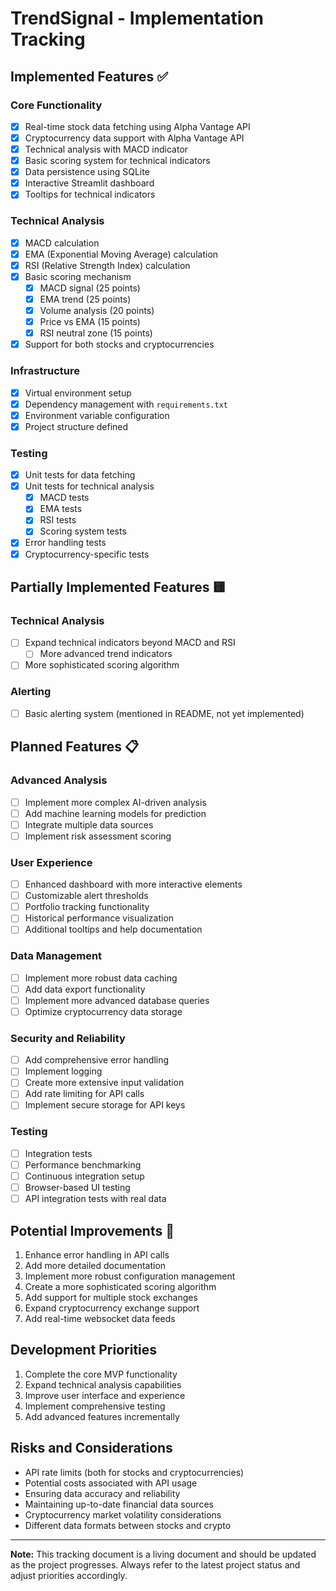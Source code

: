 # TrendSignal - Implementation Tracking

## Implemented Features ✅

### Core Functionality
- [x] Real-time stock data fetching using Alpha Vantage API
- [x] Cryptocurrency data support with Alpha Vantage API
- [x] Technical analysis with MACD indicator
- [x] Basic scoring system for technical indicators
- [x] Data persistence using SQLite
- [x] Interactive Streamlit dashboard
- [x] Tooltips for technical indicators

### Technical Analysis
- [x] MACD calculation
- [x] EMA (Exponential Moving Average) calculation
- [x] RSI (Relative Strength Index) calculation
- [x] Basic scoring mechanism
  - [x] MACD signal (25 points)
  - [x] EMA trend (25 points)
  - [x] Volume analysis (20 points)
  - [x] Price vs EMA (15 points)
  - [x] RSI neutral zone (15 points)
- [x] Support for both stocks and cryptocurrencies

### Infrastructure
- [x] Virtual environment setup
- [x] Dependency management with `requirements.txt`
- [x] Environment variable configuration
- [x] Project structure defined

### Testing
- [x] Unit tests for data fetching
- [x] Unit tests for technical analysis
  - [x] MACD tests
  - [x] EMA tests
  - [x] RSI tests
  - [x] Scoring system tests
- [x] Error handling tests
- [x] Cryptocurrency-specific tests

## Partially Implemented Features 🟨

### Technical Analysis
- [ ] Expand technical indicators beyond MACD and RSI
  - [ ] More advanced trend indicators
- [ ] More sophisticated scoring algorithm

### Alerting
- [ ] Basic alerting system (mentioned in README, not yet implemented)

## Planned Features 📋

### Advanced Analysis
- [ ] Implement more complex AI-driven analysis
- [ ] Add machine learning models for prediction
- [ ] Integrate multiple data sources
- [ ] Implement risk assessment scoring

### User Experience
- [ ] Enhanced dashboard with more interactive elements
- [ ] Customizable alert thresholds
- [ ] Portfolio tracking functionality
- [ ] Historical performance visualization
- [ ] Additional tooltips and help documentation

### Data Management
- [ ] Implement more robust data caching
- [ ] Add data export functionality
- [ ] Implement more advanced database queries
- [ ] Optimize cryptocurrency data storage

### Security and Reliability
- [ ] Add comprehensive error handling
- [ ] Implement logging
- [ ] Create more extensive input validation
- [ ] Add rate limiting for API calls
- [ ] Implement secure storage for API keys

### Testing
- [ ] Integration tests
- [ ] Performance benchmarking
- [ ] Continuous integration setup
- [ ] Browser-based UI testing
- [ ] API integration tests with real data

## Potential Improvements 🚀

1. Enhance error handling in API calls
2. Add more detailed documentation
3. Implement more robust configuration management
4. Create a more sophisticated scoring algorithm
5. Add support for multiple stock exchanges
6. Expand cryptocurrency exchange support
7. Add real-time websocket data feeds

## Development Priorities

1. Complete the core MVP functionality
2. Expand technical analysis capabilities
3. Improve user interface and experience
4. Implement comprehensive testing
5. Add advanced features incrementally

## Risks and Considerations

- API rate limits (both for stocks and cryptocurrencies)
- Potential costs associated with API usage
- Ensuring data accuracy and reliability
- Maintaining up-to-date financial data sources
- Cryptocurrency market volatility considerations
- Different data formats between stocks and crypto

---

**Note:** This tracking document is a living document and should be updated as the project progresses. Always refer to the latest project status and adjust priorities accordingly.
